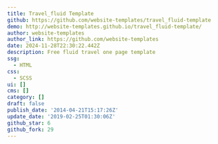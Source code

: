 ```yaml
---
title: Travel_fluid Template
github: https://github.com/website-templates/travel_fluid-template
demo: http://website-templates.github.io/travel_fluid-template/
author: website-templates
author_link: https://github.com/website-templates
date: 2024-11-28T22:30:22.442Z
description: Free fluid travel one page template
ssg:
  - HTML
css:
  - SCSS
ui: []
cms: []
category: []
draft: false
publish_date: '2014-04-21T15:17:26Z'
update_date: '2019-02-25T01:30:06Z'
github_star: 6
github_fork: 29
---
```

